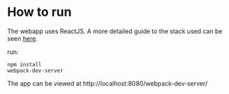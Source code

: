 How to run
==========

The webapp uses ReactJS. A more detailed guide to the stack used can be seen [here](http://teropa.info/blog/2015/09/10/full-stack-redux-tutorial.html).

run:
```
npm install
webpack-dev-server
```
The app can be viewed at http://localhost:8080/webpack-dev-server/



